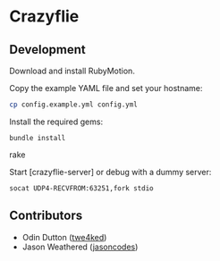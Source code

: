 # Crazyflie

## Development

Download and install RubyMotion.

Copy the example YAML file and set your hostname:

``` sh
cp config.example.yml config.yml
```

Install the required gems:

```
bundle install
```

rake

Start [crazyflie-server] or debug with a dummy server:

```
socat UDP4-RECVFROM:63251,fork stdio
```

## Contributors

* Odin Dutton ([twe4ked])
* Jason Weathered ([jasoncodes])

[jasoncodes]: https://github.com/jasoncodes
[twe4ked]: https://github.com/twe4ked
[crazflie-server]: https://github.com/jasoncodes/crazyflie-server
